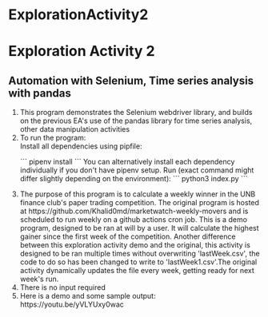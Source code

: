 # ExplorationActivity2
<h1>Exploration Activity 2</h1>
<h2>Automation with Selenium, Time series analysis with pandas</h2>
<ol>
    <li>This program demonstrates the Selenium webdriver library, and builds on the previous EA's use of the pandas library for time series analysis, other data manipulation activities</li>
    <li>To run the program:
    </li>
    Install all dependencies using pipfile:
    <p>```
    pipenv install
    ```
    You can alternatively install each dependency individually if you don't have pipenv setup.
    Run (exact command might differ slightly depending on the environment): 
    ```
    python3 index.py
    ```</p>
    <li>The purpose of this program is to calculate a weekly winner in the UNB finance club's paper trading competition. The original program is hosted at https://github.com/Khalid0md/marketwatch-weekly-movers and is scheduled to run weekly on a github actions cron job. This is a demo program, designed to be ran at will by a user. It will calculate the highest gainer since the first week of the competition. Another difference between this exploration activity demo and the original, this activity is designed to be ran multiple times without overwriting 'lastWeek.csv', the code to do so has been changed to write to 'lastWeek1.csv'.The original activity dynamically updates the file every week, getting ready for next week's run.</li>
    <li>There is no input required</li>
    <li>Here is a demo and some sample output: https://youtu.be/yVLYUxy0wac</li>
</ol>